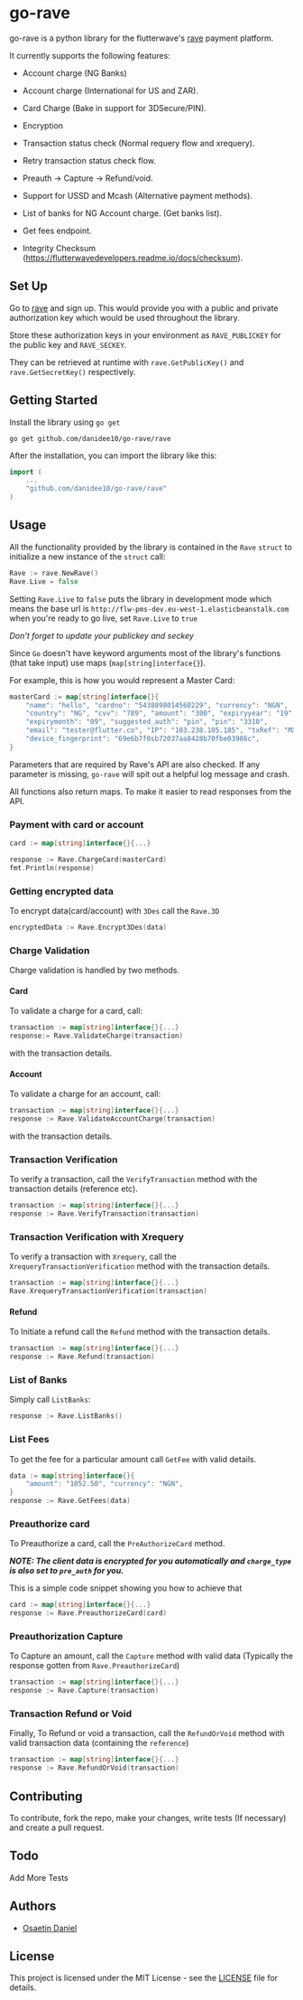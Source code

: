 # go-rave

go-rave is a python library for the flutterwave's [rave](http://rave.frontendpwc.com/) payment platform.

It currently supports the following features:

* Account charge (NG Banks)

* Account charge (International for US and ZAR).

* Card Charge (Bake in support for 3DSecure/PIN).

* Encryption

* Transaction status check (Normal requery flow and xrequery).

* Retry transaction status check flow.

* Preauth -> Capture -> Refund/void.

* Support for USSD and Mcash (Alternative payment methods).

* List of banks for NG Account charge. (Get banks list).

* Get fees endpoint.

* Integrity Checksum (https://flutterwavedevelopers.readme.io/docs/checksum).

## Set Up

Go to [rave](http://rave.frontendpwc.com/) and sign up.
This would provide you with a public and private authorization key which would be used throughout the library.

Store these authorization keys in your environment as `RAVE_PUBLICKEY` for the public key and `RAVE_SECKEY`.

They can be retrieved at runtime with `rave.GetPublicKey()` and `rave.GetSecretKey()` respectively.


## Getting Started

Install the library using `go get`

`go get github.com/danidee10/go-rave/rave`


After the installation, you can import the library like this:

``` go
import (
    ...
    "github.com/danidee10/go-rave/rave"
)
```

## Usage

All the functionality provided by the library is contained in the `Rave` `struct` to initialize a new instance of the `struct` call:

```go
Rave := rave.NewRave()
Rave.Live = false
```

Setting `Rave.Live` to `false` puts the library in development mode which means the base url is `http://flw-pms-dev.eu-west-1.elasticbeanstalk.com` when you're ready to go live, set `Rave.Live` to `true`

*Don't forget to update your publickey and seckey*

Since `Go` doesn't have keyword arguments most of the library's functions (that take input) use maps (`map[string]interface{}`).

For example, this is how you would represent a Master Card:

```go
masterCard := map[string]interface{}{
    "name": "hello", "cardno": "5438898014560229", "currency": "NGN",
    "country": "NG", "cvv": "789", "amount": "300", "expiryyear": "19",
    "expirymonth": "09", "suggested_auth": "pin", "pin": "3310",
    "email": "tester@flutter.co", "IP": "103.238.105.185", "txRef": "MXX-ASC-4578",
    "device_fingerprint": "69e6b7f0sb72037aa8428b70fbe03986c",
}
```

Parameters that are required by Rave's API are also checked. If any parameter is missing, `go-rave` will spit out a helpful log message and crash.

All functions also return maps. To make it easier to read responses from the API.

### Payment with card or account

```go
card := map[string]interface{}{...}

response := Rave.ChargeCard(masterCard)
fmt.Println(response)
```

### Getting encrypted data

To encrypt data(card/account) with `3Des` call the `Rave.3D`

```go
encryptedData := Rave.Encrypt3Des(data)
```


### Charge Validation

Charge validation is handled by two methods.

#### Card

To validate a charge for a card, call:

```go
transaction := map[string]interface{}{...}
response:= Rave.ValidateCharge(transaction)
```

with the transaction details.

#### Account

To validate a charge for an account, call:

```go
transaction := map[string]interface{}{...}
response := Rave.ValidateAccountCharge(transaction)
```

with the transaction details.

### Transaction Verification

To verify a transaction, call the `VerifyTransaction` method with the transaction details (reference etc).

```go
transaction := map[string]interface{}{...}
response := Rave.VerifyTransaction(transaction)
```

### Transaction Verification with Xrequery

To verify a transaction with `Xrequery`, call the `XrequeryTransactionVerification` method with the transaction details.

```go
transaction := map[string]interface{}{...}
Rave.XrequeryTransactionVerification(transaction)
```

#### Refund

To Initiate a refund call the `Refund` method with the transaction details.

```go
transaction := map[string]interface{}{...}
response := Rave.Refund(transaction)
```

### List of Banks

Simply call `ListBanks`:

```go
response := Rave.ListBanks()
```

### List Fees

To get the fee for a particular amount call `GetFee` with valid details.

```go
data := map[string]interface{}{
    "amount": "1052.50", "currency": "NGN",
}
response := Rave.GetFees(data)
```

### Preauthorize card

To Preauthorize a card, call the `PreAuthorizeCard` method.

***NOTE: The client data is encrypted for you automatically and `charge_type` is also set to `pre_auth` for you.***

This is a simple code snippet showing you how to achieve that

```go
card := map[string]interface{}{...}
response := Rave.PreauthorizeCard(card)
```

### Preauthorization Capture

To Capture an amount, call the `Capture` method with valid data (Typically the response gotten from `Rave.PreauthorizeCard`)

```go
transaction := map[string]interface{}{...}
response := Rave.Capture(transaction)
```

### Transaction Refund or Void

Finally, To Refund or void a transaction, call the `RefundOrVoid` method with valid transaction data (containing the `reference`)

```go
transaction := map[string]interface{}{...}
response := Rave.RefundOrVoid(transaction)
```

## Contributing

To contribute, fork the repo, make your changes, write tests (If necessary) and create a pull request.

## Todo

 Add More Tests

## Authors

* [Osaetin Daniel](https://github.com/danidee10)

## License

This project is licensed under the MIT License - see the [LICENSE](LICENSE) file for details.
